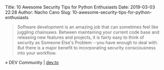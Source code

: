 Title: 10 Awesome Security Tips for Python Enthusiasts
Date: 2019-03-03 22:28
Author: Nacho Cano
Slug: 10-awesome-security-tips-for-python-enthusiasts

> Software development is an amazing job that can sometimes feel like juggling
> chainsaws. Between maintaining your current code base and releasing new
> features and projects, it is fairly easy to think of security as Someone
> Else's Problem --you have enough to deal with. But there is a major benefit
> to incorporating security consciousness into your workflow.

» DEV Community | [dev.to][]

  [dev.to]: https://dev.to/hayleydenb/10-awesome-security-tips-for-python-enthusiasts-3729
    "10 Awesome Security Tips for Python Enthusiasts"
